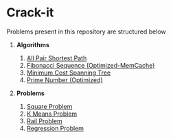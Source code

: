 # Crack-it

Problems present in this repository are structured below
1. **Algorithms**
    1. [All Pair Shortest Path](https://github.com/AdarshRevankar/Crack-it/blob/master/Algorithms/All_pair_shortest_path.py)
    1. [Fibonacci Sequence (Optimized-MemCache)](https://github.com/AdarshRevankar/Crack-it/blob/master/Algorithms/Fibonacci.py)
    1. [Minimum Cost Spanning Tree](https://github.com/AdarshRevankar/Crack-it/blob/master/Algorithms/Minimum_cost_spanning_tree.py)
    1. [Prime Number (Optimized)](https://github.com/AdarshRevankar/Crack-it/blob/master/Algorithms/Prime.py)
    
1. **Problems**
    1. [Square Problem](https://github.com/AdarshRevankar/Crack-it/tree/master/Problems/FindSquaresProblem)
    1. [K Means Problem](https://github.com/AdarshRevankar/Crack-it/tree/master/Problems/KMeans)
    1. [Rail Problem](https://github.com/AdarshRevankar/Crack-it/tree/master/Problems/RailProblem)
    1. [Regression Problem](https://github.com/AdarshRevankar/Crack-it/tree/master/Problems/RegressionProblem)
    